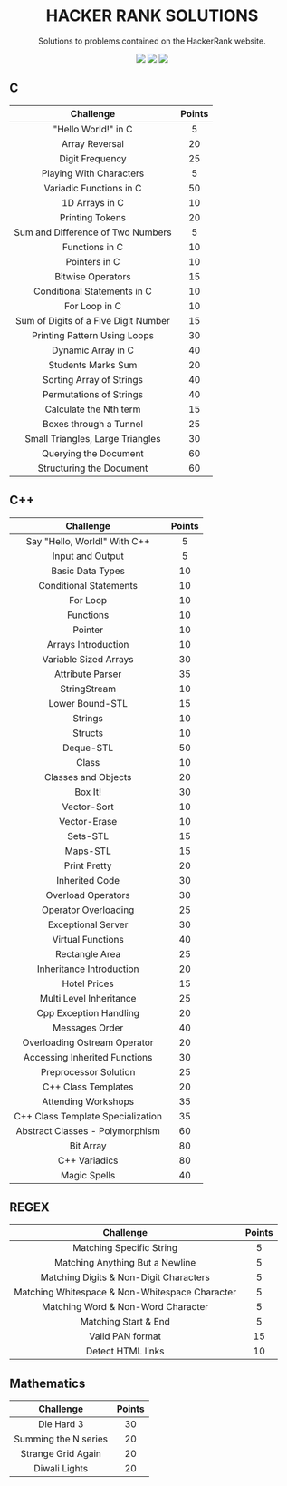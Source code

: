 <h1 align="center">HACKER RANK SOLUTIONS</h1>

<p align="center">
    Solutions to problems contained on the HackerRank website.
</p>

<p align="center">
	<img src="https://img.shields.io/badge/Problems%20Solved-80-brightgreen.svg">
	<img src="https://img.shields.io/badge/Language-C/C++/Python-brightgreen.svg">
	<img src="https://img.shields.io/badge/Latest%20Update-04/12/2023-brightgreen.svg">
</p>

## C

|                                                          Challenge                                                         | Points |
|:--------------------------------------------------------------------------------------------------------------------------:|:------:|
| "Hello World!" in C                                                                                                        |    5   |
| Array Reversal                                                                                                             |   20   |
| Digit Frequency                                                                                                            |   25   |
| Playing With Characters                                                                                                    |    5   |
| Variadic Functions in C                                                                                                    |   50   |
| 1D Arrays in C                                                                                                             |   10   |
| Printing Tokens                                                                                                            |   20   |
| Sum and Difference of Two Numbers                                                                                          |    5   |
| Functions in C                                                                                                             |   10   |
| Pointers in C                                                                                                              |   10   |
| Bitwise Operators                                                                                                          |   15   |
| Conditional Statements in C                                                                                                |   10   |
| For Loop in C                                                                                                              |   10   |
| Sum of Digits of a Five Digit Number                                                                                       |   15   |
| Printing Pattern Using Loops                                                                                               |   30   |
| Dynamic Array in C                                                                                                         |   40   |
| Students Marks Sum                                                                                                         |   20   |
| Sorting Array of Strings                                                                                                   |   40   |
| Permutations of Strings                                                                                                    |   40   |
| Calculate the Nth term                                                                                                     |   15   |
| Boxes through a Tunnel                                                                                                     |   25   |
| Small Triangles, Large Triangles                                                                                           |   30   |
| Querying the Document                                                                                                      |   60   |
| Structuring the Document                                                                                                   |   60   | 

## C++

|                                                          Challenge                                                         | Points |
|:--------------------------------------------------------------------------------------------------------------------------:|:------:|
| Say "Hello, World!" With C++                                                                                               |    5   |
| Input and Output                                                                                                           |    5   |
| Basic Data Types                                                                                                           |   10   |
| Conditional Statements                                                                                                     |   10   |
| For Loop                                                                                                                   |   10   |
| Functions                                                                                                                  |   10   |
| Pointer                                                                                                                    |   10   |
| Arrays Introduction                                                                                                        |   10   |
| Variable Sized Arrays                                                                                                      |   30   |
| Attribute Parser                                                                                                           |   35   |
| StringStream                                                                                                               |   10   |
| Lower Bound-STL                                                                                                            |   15   |
| Strings                                                                                                                    |   10   |
| Structs                                                                                                                    |   10   |
| Deque-STL                                                                                                                  |   50   |
| Class                                                                                                                      |   10   |
| Classes and Objects                                                                                                        |   20   |
| Box It!                                                                                                                    |   30   |
| Vector-Sort                                                                                                                |   10   |
| Vector-Erase                                                                                                               |   10   |
| Sets-STL                                                                                                                   |   15   |
| Maps-STL                                                                                                                   |   15   |
| Print Pretty                                                                                                               |   20   |
| Inherited Code                                                                                                             |   30   |
| Overload Operators                                                                                                         |   30   |
| Operator Overloading                                                                                                       |   25   |
| Exceptional Server                                                                                                         |   30   |
| Virtual Functions                                                                                                          |   40   |
| Rectangle Area                                                                                                             |   25   |
| Inheritance Introduction                                                                                                   |   20   |
| Hotel Prices                                                                                                               |   15   |
| Multi Level Inheritance                                                                                                    |   25   |
| Cpp Exception Handling                                                                                                     |   20   |
| Messages Order                                                                                                             |   40   |
| Overloading Ostream Operator                                                                                               |   20   |
| Accessing Inherited Functions                                                                                              |   30   |
| Preprocessor Solution                                                                                                      |   25   |
| C++ Class Templates                                                                                                        |   20   |
| Attending Workshops                                                                                                        |   35   |
| C++ Class Template Specialization                                                                                          |   35   |
| Abstract Classes - Polymorphism                                                                                            |   60   |
| Bit Array                                                                                                                  |   80   |
| C++ Variadics                                                                                                              |   80   |
| Magic Spells                                                                                                               |   40   |

## REGEX

|                                                          Challenge                                                         | Points |
|:--------------------------------------------------------------------------------------------------------------------------:|:------:|
| Matching Specific String                                                                                                   |    5   |
| Matching Anything But a Newline                                                                                            |    5   |
| Matching Digits & Non-Digit Characters                                                                                     |    5   |
| Matching Whitespace & Non-Whitespace Character                                                                             |    5   |
| Matching Word & Non-Word Character                                                                                         |    5   |
| Matching Start & End                                                                                                       |    5   |
| Valid PAN format                                                                                                           |   15   |
| Detect HTML links                                                                                                          |   10   |

## Mathematics

|                                                          Challenge                                                         | Points |
|:--------------------------------------------------------------------------------------------------------------------------:|:------:|
| Die Hard 3                                                                                                                 |   30   |
| Summing the N series                                                                                                       |   20   |
| Strange Grid Again                                                                                                         |   20   |
| Diwali Lights                                                                                                              |   20   |
